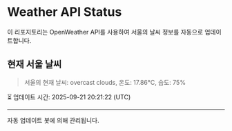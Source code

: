 
# Weather API Status

이 리포지토리는 OpenWeather API를 사용하여 서울의 날씨 정보를 자동으로 업데이트합니다.

## 현재 서울 날씨
> 서울의 현재 날씨: overcast clouds, 온도: 17.86°C, 습도: 75%

⏳ 업데이트 시간: 2025-09-21 20:21:22 (UTC)

---
자동 업데이트 봇에 의해 관리됩니다.
